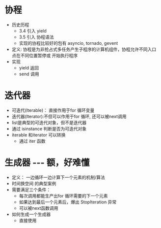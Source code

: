 # 协程
 - 历史历程
    - 3.4 引入  yield
    - 3.5 引入 协程语法
    - 实现的协程比较好的包有 asyncio, tornado, gevent
 - 定义: 协程是为非抢占式多任务产生子程序的计算机组件，协程允许不同入口点在不同位置暂停或
 开始执行程序
 - 实现
    - yield 返回
    - send 调用    
    

# 迭代器
 - 可迭代(Iterable)： 直接作用于for 循环变量
 - 迭代器(Iterator):不但可以作用于for 循环, 还可以被next调用
 - list是典型的可迭代对象，但不是迭代器
 - 通过 isinstance 判断是否为可迭代对象
 - iterable 和iterator 可以转换
    - 通过 iter 函数

# 生成器  --- 额，好难懂
 - 定义： 一边循环一边计算下一个元素的机制/算法
  - 时间换空间 的典型案例
 - 需要满足三个条件：
    - 每次调用都能生产出for 循环需要的下一个元素
    - 如果达到最后一个元素后，爆出 StopIteration 异常
    - 可以被next函数调用
- 如何生成一个生成器
    - 直接使用    

 